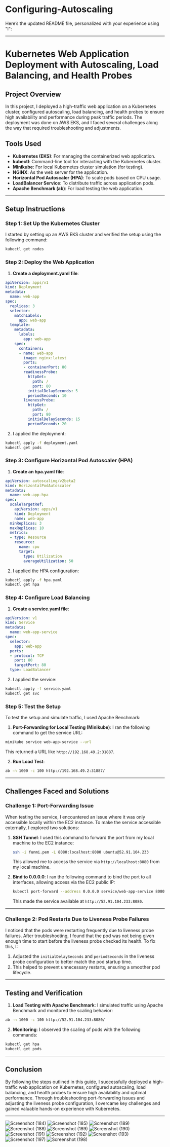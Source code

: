 # Configuring-Autoscaling
Here’s the updated README file, personalized with your experience using "I":

---

# Kubernetes Web Application Deployment with Autoscaling, Load Balancing, and Health Probes

## Project Overview
In this project, I deployed a high-traffic web application on a Kubernetes cluster, configured autoscaling, load balancing, and health probes to ensure high availability and performance during peak traffic periods. The deployment was done on AWS EKS, and I faced several challenges along the way that required troubleshooting and adjustments.

## Tools Used
- **Kubernetes (EKS)**: For managing the containerized web application.
- **kubectl**: Command-line tool for interacting with the Kubernetes cluster.
- **Minikube**: For local Kubernetes cluster simulation (for testing).
- **NGINX**: As the web server for the application.
- **Horizontal Pod Autoscaler (HPA)**: To scale pods based on CPU usage.
- **LoadBalancer Service**: To distribute traffic across application pods.
- **Apache Benchmark (ab)**: For load testing the web application.

---

## Setup Instructions

### Step 1: Set Up the Kubernetes Cluster
I started by setting up an AWS EKS cluster and verified the setup using the following command:

```bash
kubectl get nodes
```

### Step 2: Deploy the Web Application
1. **Create a deployment.yaml file**:

```yaml
apiVersion: apps/v1
kind: Deployment
metadata:
  name: web-app
spec:
  replicas: 3
  selector:
    matchLabels:
      app: web-app
  template:
    metadata:
      labels:
        app: web-app
    spec:
      containers:
      - name: web-app
        image: nginx:latest
        ports:
        - containerPort: 80
        readinessProbe:
          httpGet:
            path: /
            port: 80
          initialDelaySeconds: 5
          periodSeconds: 10
        livenessProbe:
          httpGet:
            path: /
            port: 80
          initialDelaySeconds: 15
          periodSeconds: 20
```

2. I applied the deployment:

```bash
kubectl apply -f deployment.yaml
kubectl get pods
```

### Step 3: Configure Horizontal Pod Autoscaler (HPA)
1. **Create an hpa.yaml file**:

```yaml
apiVersion: autoscaling/v2beta2
kind: HorizontalPodAutoscaler
metadata:
  name: web-app-hpa
spec:
  scaleTargetRef:
    apiVersion: apps/v1
    kind: Deployment
    name: web-app
  minReplicas: 3
  maxReplicas: 10
  metrics:
  - type: Resource
    resource:
      name: cpu
      target:
        type: Utilization
        averageUtilization: 50
```

2. I applied the HPA configuration:

```bash
kubectl apply -f hpa.yaml
kubectl get hpa
```

### Step 4: Configure Load Balancing
1. **Create a service.yaml file**:

```yaml
apiVersion: v1
kind: Service
metadata:
  name: web-app-service
spec:
  selector:
    app: web-app
  ports:
  - protocol: TCP
    port: 80
    targetPort: 80
  type: LoadBalancer
```

2. I applied the service:

```bash
kubectl apply -f service.yaml
kubectl get svc
```

### Step 5: Test the Setup
To test the setup and simulate traffic, I used Apache Benchmark:

1. **Port-Forwarding for Local Testing (Minikube)**:
   I ran the following command to get the service URL:

```bash
minikube service web-app-service --url
```

This returned a URL like `http://192.168.49.2:31887`.

2. **Run Load Test**:

```bash
ab -n 1000 -c 100 http://192.168.49.2:31887/
```

---

## Challenges Faced and Solutions

### Challenge 1: **Port-Forwarding Issue**
When testing the service, I encountered an issue where it was only accessible locally within the EC2 instance. To make the service accessible externally, I explored two solutions:

1. **SSH Tunnel**:
   I used this command to forward the port from my local machine to the EC2 instance:

   ```bash
   ssh -i funmi.pem -L 8080:localhost:8080 ubuntu@52.91.104.233
   ```

   This allowed me to access the service via `http://localhost:8080` from my local machine.

2. **Bind to 0.0.0.0**:
   I ran the following command to bind the port to all interfaces, allowing access via the EC2 public IP:

   ```bash
   kubectl port-forward --address 0.0.0.0 service/web-app-service 8080:80
   ```

   This made the service available at `http://52.91.104.233:8080`.

---

### Challenge 2: **Pod Restarts Due to Liveness Probe Failures**
I noticed that the pods were restarting frequently due to liveness probe failures. After troubleshooting, I found that the pod was not being given enough time to start before the liveness probe checked its health. To fix this, I:

1. Adjusted the `initialDelaySeconds` and `periodSeconds` in the liveness probe configuration to better match the pod startup time.
2. This helped to prevent unnecessary restarts, ensuring a smoother pod lifecycle.

---

## Testing and Verification

1. **Load Testing with Apache Benchmark**:
   I simulated traffic using Apache Benchmark and monitored the scaling behavior:

```bash
ab -n 1000 -c 100 http://52.91.104.233:8080/
```

2. **Monitoring**:
   I observed the scaling of pods with the following commands:

```bash
kubectl get hpa
kubectl get pods
```

---

## Conclusion
By following the steps outlined in this guide, I successfully deployed a high-traffic web application on Kubernetes, configured autoscaling, load balancing, and health probes to ensure high availability and optimal performance. Through troubleshooting port-forwarding issues and adjusting the liveness probe configuration, I overcame key challenges and gained valuable hands-on experience with Kubernetes.

--- 
![Screenshot (184)](https://github.com/user-attachments/assets/56eb1acd-d1b5-43e6-a118-2eec9267fe72)
![Screenshot (185)](https://github.com/user-attachments/assets/62b1f10f-8d09-4df6-a062-325a28e564eb)
![Screenshot (189)](https://github.com/user-attachments/assets/43ec0c43-530e-4816-a91a-4c790289fc09)
![Screenshot (188)](https://github.com/user-attachments/assets/689ee302-08a4-4cb7-a769-e7b4afd2ae96)
![Screenshot (189)](https://github.com/user-attachments/assets/a8d61cb5-e5e9-45b6-8cb4-bb7573d2781d)
![Screenshot (190)](https://github.com/user-attachments/assets/d019b1b4-221a-4b6f-a55e-2b7979feb7ef)
![Screenshot (191)](https://github.com/user-attachments/assets/0c8c14d8-e790-49f9-8710-8cae60c1217b)
![Screenshot (192)](https://github.com/user-attachments/assets/d4e51dc0-de12-49d4-b559-159356c1dcd0)
![Screenshot (193)](https://github.com/user-attachments/assets/ff5a7a68-4dcb-464a-9d57-e0cb1ea3b1c9)
![Screenshot (197)](https://github.com/user-attachments/assets/7bfb9adc-1cdd-49f4-b368-bebf75dac58f)
![Screenshot (198)](https://github.com/user-attachments/assets/3daa9d59-c59e-4536-975e-52ca6eced013)

